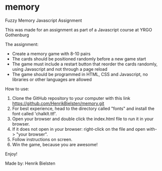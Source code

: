# memory
Fuzzy Memory Javascript Assignment

This was made for an assignment as part of a Javascript course at YRGO Gothenburg

The assignment:

- Create a memory game with 8-10 pairs
- The cards should be positioned randomly before a new game start
- The game must include a restart button that reorder the cards randomly, using Javascript and not through a page reload
- The game should be programmed in HTML, CSS and Javascript, no libraries or other languages are allowed

How to use:

1. Clone the GitHub repository to your computer with this link https://github.com/HenrikBielsten/memory.git
2. For best experience, head to the directory called "fonts" and install the font called 'chalkIt.ttf'.
3. Open your browser and double click the index.html file to run it in your browser.
4. If it does not open in your browser: right-click on the file and open with-> "your browser".
5. Follow instructions on screen.
6. Win the game, because you are awesome!

Enjoy!

Made by:
Henrik Bielsten
